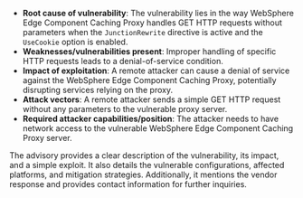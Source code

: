 - **Root cause of vulnerability**: The vulnerability lies in the way WebSphere Edge Component Caching Proxy handles GET HTTP requests without parameters when the `JunctionRewrite` directive is active and the `UseCookie` option is enabled.
- **Weaknesses/vulnerabilities present**: Improper handling of specific HTTP requests leads to a denial-of-service condition.
- **Impact of exploitation**: A remote attacker can cause a denial of service against the WebSphere Edge Component Caching Proxy, potentially disrupting services relying on the proxy.
- **Attack vectors**: A remote attacker sends a simple GET HTTP request without any parameters to the vulnerable proxy server.
- **Required attacker capabilities/position**: The attacker needs to have network access to the vulnerable WebSphere Edge Component Caching Proxy server.

The advisory provides a clear description of the vulnerability, its impact, and a simple exploit. It also details the vulnerable configurations, affected platforms, and mitigation strategies. Additionally, it mentions the vendor response and provides contact information for further inquiries.